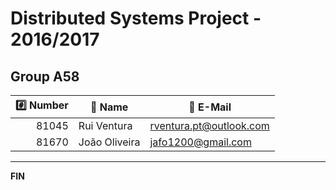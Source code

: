 # Distributed Systems Project - 2016/2017 #

## Group A58

| :hash: Number | :memo: Name   |      :email: E-Mail       |
|--------------:|---------------|---------------------------|
|         81045 | Rui Ventura   | <rventura.pt@outlook.com> |
|         81670 | João Oliveira |    <jafo1200@gmail.com>   |

-------------------------------------------------------------------------------
**FIN**
